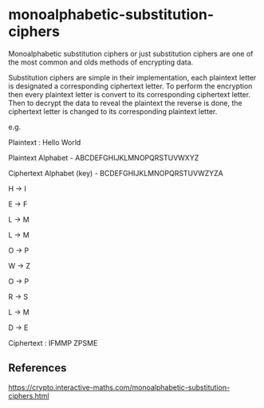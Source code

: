 # monoalphabetic-substitution-ciphers 

Monoalphabetic substitution ciphers or just substitution ciphers are one of the most common and olds methods of encrypting data.

Substitution ciphers are simple in their implementation, each plaintext letter is designated a corresponding ciphertext letter. To perform the encryption then every plaintext letter is convert to its corresponding ciphertext letter. Then to decrypt the data to reveal the plaintext the reverse is done, the ciphertext letter is changed to its corresponding plaintext letter.

e.g.

Plaintext : Hello World

Plaintext Alphabet        - ABCDEFGHIJKLMNOPQRSTUVWXYZ

Ciphertext Alphabet (key) - BCDEFGHIJKLMNOPQRSTUVWZYZA 

H -> I

E -> F

L -> M

L -> M

O -> P

W -> Z

O -> P

R -> S

L -> M

D -> E

Ciphertext : IFMMP ZPSME

## References

https://crypto.interactive-maths.com/monoalphabetic-substitution-ciphers.html

